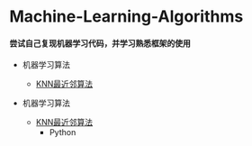 Machine-Learning-Algorithms
=
#### 尝试自己复现机器学习代码，并学习熟悉框架的使用


* 机器学习算法
    * [KNN最近邻算法](KNN.ipynb)

* 机器学习算法  
    * [KNN最近邻算法](![](https://github.com/https://github.com/aeternae/Machine-Learning-Algorithms/KNN.ipynb)) 
        * Python  
